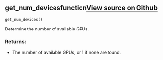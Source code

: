 ## get_num_devices<span class="tag">function</span><a class="sourcelink" href=https://github.com/fastestimator/fastestimator/blob/r1.2/fastestimator/util/util.py/#L612-L618>View source on Github</a>
```python
get_num_devices()
```
Determine the number of available GPUs.


<h3>Returns:</h3>

<ul class="return-block"><li>    The number of available GPUs, or 1 if none are found.</li></ul>

